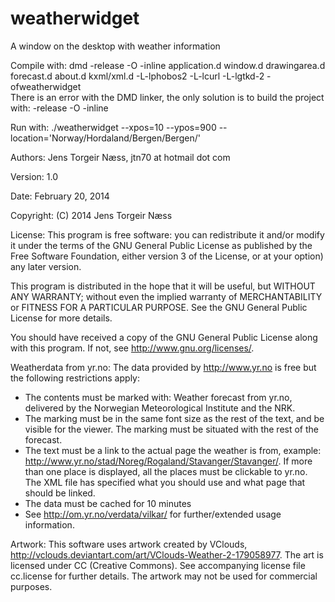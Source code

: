 weatherwidget
=============

A window on the desktop with weather information

Compile with: 
dmd -release -O -inline application.d window.d drawingarea.d forecast.d about.d kxml/xml.d -L-lphobos2 -L-lcurl -L-lgtkd-2 -ofweatherwidget  
     There is an error with the DMD linker, the only solution is to build the project with:
     -release -O -inline
 
Run with: ./weatherwidget --xpos=10 --ypos=900 --location='Norway/Hordaland/Bergen/Bergen/'
 
Authors: 
Jens Torgeir Næss, jtn70 at hotmail dot com
 
Version: 1.0

Date: February 20, 2014

Copyright: (C) 2014  Jens Torgeir Næss

License:
This program is free software: you can redistribute it and/or modify
it under the terms of the GNU General Public License as published by
the Free Software Foundation, either version 3 of the License, or
at your option) any later version.

This program is distributed in the hope that it will be useful,
but WITHOUT ANY WARRANTY; without even the implied warranty of
MERCHANTABILITY or FITNESS FOR A PARTICULAR PURPOSE.  See the
GNU General Public License for more details.

You should have received a copy of the GNU General Public License
along with this program.  If not, see <http://www.gnu.org/licenses/>.

Weatherdata from yr.no:
The data provided by http://www.yr.no is free but the following restrictions
apply:
- The contents must be marked with: Weather forecast from yr.no, delivered by the Norwegian Meteorological Institute and the NRK.
- The marking must be in the same font size as the rest of the text, and be visible for the viewer. The marking must be situated with the rest of the forecast.
- The text must be a link to the actual page the weather is from, example: http://www.yr.no/stad/Noreg/Rogaland/Stavanger/Stavanger/. If more than one place is displayed, all the places must be clickable to yr.no. The XML file has specified what you should use and what page that should be linked.
- The data must be cached for 10 minutes
- See http://om.yr.no/verdata/vilkar/ for further/extended usage information.

Artwork:
This software uses artwork created by VClouds, http://vclouds.deviantart.com/art/VClouds-Weather-2-179058977. The art is licensed under CC (Creative Commons). See accompanying license file cc.license for further details. The artwork may not be used for commercial purposes.
